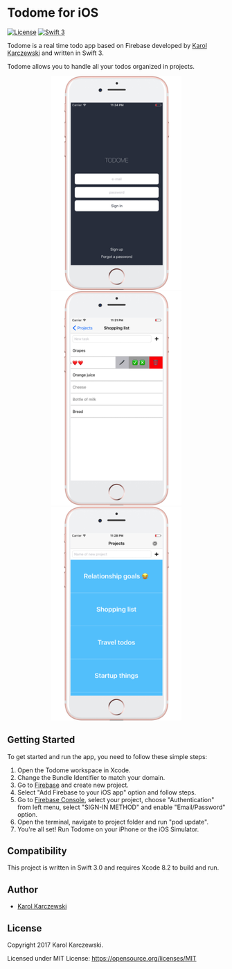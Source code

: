 # Todome for iOS

[![License](http://img.shields.io/badge/License-MIT-green.svg?style=flat)](https://github.com/sp8hmz/Todome/master/LICENSE)
[![Swift 3](https://img.shields.io/badge/Swift-3.0-orange.svg?style=flat)](https://swift.org)



Todome is a real time todo app based on Firebase developed by [Karol Karczewski](https://twitter.com/karolkarczew) and written in Swift 3.

Todome allows you to handle all your todos organized in projects.

<p align="center">
<img src="Screenshots/screenshot1.png" width="300"/>
<img src="Screenshots/screenshot2.png" width="300"/>
<img src="Screenshots/screenshot3.png" width="300"/>
</p>

## Getting Started

To get started and run the app, you need to follow these simple steps:

1. Open the Todome workspace in Xcode.
2. Change the Bundle Identifier to match your domain.
3. Go to [Firebase](https://firebase.google.com) and create new project.
4. Select "Add Firebase to your iOS app" option and follow steps.
5. Go to [Firebase Console](https://console.firebase.google.com), select your project, choose "Authentication" from left menu, select "SIGN-IN METHOD" and enable "Email/Password" option.
7. Open the terminal, navigate to project folder and run "pod update". 
8. You're all set! Run Todome on your iPhone or the iOS Simulator.

## Compatibility

This project is written in Swift 3.0 and requires Xcode 8.2 to build and run.

## Author

* [Karol Karczewski](https://twitter.com/karolkarczew)

## License

Copyright 2017 Karol Karczewski.

Licensed under MIT License: https://opensource.org/licenses/MIT
